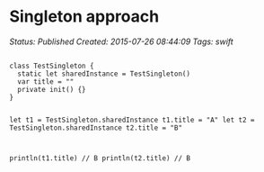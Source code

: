 # Singleton approach

_Status: Published_
_Created: 2015-07-26 08:44:09_
_Tags: swift_

<code>
class TestSingleton {
  static let sharedInstance = TestSingleton()
  var title = ""
  private init() {}
}

let t1 = TestSingleton.sharedInstance
t1.title = "A"
let t2 = TestSingleton.sharedInstance
t2.title = "B"

println(t1.title) // B
println(t2.title) // B
</code>